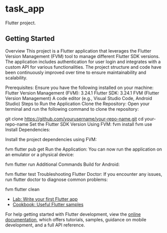 # task_app

Flutter project.

## Getting Started
Overview
This project is a Flutter application that leverages the Flutter Version Management (FVM) tool to manage different Flutter SDK versions. The application includes authentication for user login and integrates with a custom API for various functionalities. The project structure and code have been continuously improved over time to ensure maintainability and scalability.

Prerequisites:
Ensure you have the following installed on your machine:
Flutter Version Management (FVM):  3.24.1
Flutter SDK:  3.24.1
FVM (Flutter Version Management)
A code editor (e.g., Visual Studio Code, Android Studio)
Steps to Run the Application
Clone the Repository:
Open your terminal and run the following command to clone the repository:

git clone https://github.com/yourusername/your-repo-name.git
cd your-repo-name
Set the Flutter SDK Version Using FVM:
fvm install
fvm use
Install Dependencies:

Install the project dependencies using FVM:


fvm flutter pub get
Run the Application:
You can now run the application on an emulator or a physical device:

fvm flutter run
Additional Commands
Build for Android:

fvm flutter test
Troubleshooting
Flutter Doctor:
If you encounter any issues, run flutter doctor to diagnose common problems:

fvm flutter clean

- [Lab: Write your first Flutter app](https://docs.flutter.dev/get-started/codelab)
- [Cookbook: Useful Flutter samples](https://docs.flutter.dev/cookbook)

For help getting started with Flutter development, view the
[online documentation](https://docs.flutter.dev/), which offers tutorials,
samples, guidance on mobile development, and a full API reference.
